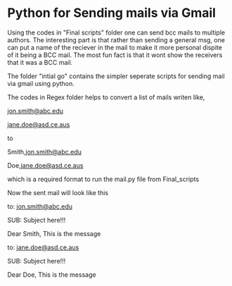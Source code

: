 # Python for Sending mails via Gmail 
Using the codes in "Final scripts" folder one can send bcc mails to multiple authors. 
The interesting part is that rather than sending a general msg, one can put a name of the reciever in the mail to make it more personal 
dispite of it being a BCC mail. The most fun fact is that it wont show the receivers that it was a BCC mail. 

The folder "intial go" contains the simpler seperate scripts for sending mail via gmail using python.

The codes in Regex folder helps to convert a list of mails writen like,

jon.smith@abc.edu  

jane.doe@asd.ce.aus

to 

Smith,jon.smith@abc.edu  

Doe,jane.doe@asd.ce.aus

which is a required format to run the mail.py file from Final_scripts  





Now the sent mail will look like this 

to: jon.smith@abc.edu  

SUB: Subject here!!!

Dear Smith,
This is the message 

to: jane.doe@asd.ce.aus

SUB: Subject here!!!

Dear Doe,
This is the message 
